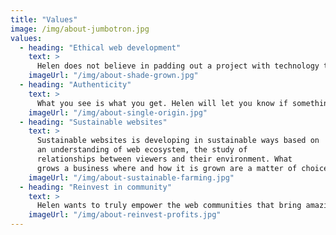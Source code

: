 ```yaml
---
title: "Values"
image: /img/about-jumbotron.jpg
values:
  - heading: "Ethical web development"
    text: >
      Helen does not believe in padding out a project with technology that is not fit for purpose or to charge what is an unrealistic charge for what she is providing.
    imageUrl: "/img/about-shade-grown.jpg"
  - heading: "Authenticity"
    text: >
      What you see is what you get. Helen will let you know if something is going to take longer than expected or if she can actually do the work. A clear understanding of the work is what she strives for.
    imageUrl: "/img/about-single-origin.jpg"
  - heading: "Sustainable websites"
    text: >
      Sustainable websites is developing in sustainable ways based on
      an understanding of web ecosystem, the study of
      relationships between viewers and their environment. What
      grows a business where and how it is grown are a matter of choice and careful consideration for the nature of the web and business.
    imageUrl: "/img/about-sustainable-farming.jpg"
  - heading: "Reinvest in community"
    text: >
      Helen wants to truly empower the web communities that bring amazing websites, web applications and mobile applications  to you. That’s why she is a member of various meetup groups and online communities to foster the new developers entering the sector. 
    imageUrl: "/img/about-reinvest-profits.jpg"
---
```

